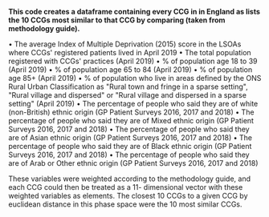 <b>This code creates a dataframe containing every CCG in in England as lists the 10 CCGs most similar to that CCG by comparing (taken from methodology guide).</b>

•	The average Index of Multiple Deprivation (2015) score in the LSOAs where CCGs' registered patients lived in April 2019
•	The total population registered with CCGs' practices (April 2019)
•	% of population age 18 to 39 (April 2019)
•	% of population age 65 to 84 (April 2019)
•	% of population age 85+ (April 2019)
•	% of population who live in areas defined by the ONS Rural Urban Classification as "Rural town and fringe in a sparse setting", "Rural village and dispersed" or "Rural village and dispersed in a sparse setting" (April 2019)
•	The percentage of people who said they are of white (non-British) ethnic origin (GP Patient Surveys 2016, 2017 and 2018)
•	The percentage of people who said they are of Mixed ethnic origin (GP Patient Surveys 2016, 2017 and 2018)
•	The percentage of people who said they are of Asian ethnic origin (GP Patient Surveys 2016, 2017 and 2018)
•	The percentage of people who said they are of Black ethnic origin (GP Patient Surveys 2016, 2017 and 2018)
•	The percentage of people who said they are of Arab or Other ethnic origin (GP Patient Surveys 2016, 2017 and 2018)

These variables were weighted according to the methodology guide, and each CCG could then be treated as a 11- dimensional vector with these weighted variables as elements.
The closest 10 CCGs to a given CCG by euclidean distance in this phase space were the 10 most similar CCGs.
